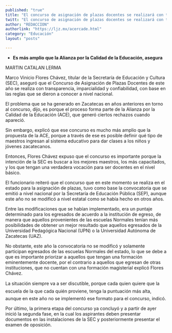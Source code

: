 ```yaml
---
published: "true"
title: "El concurso de asignación de plazas docentes se realizará con transparencia: Flores Chávez"
twitt: "El concurso de asignación de plazas docentes se realizará con transparencia: Flores Chávez"
author: "REDACCION"
authorlink: "https://ljz.mx/acercade.html"
category: "Educación"
layout: "posts"

---
```


*   **Es más amplio que la Alianza por la Calidad de la Educación, asegura**


  MARTIN CATALAN LERMA



  Marco Vinicio Flores Chávez, titular de la Secretaría de Educación y Cultura (SEC), aseguró que el Concurso de Asignación de Plazas Docentes de este año se realiza con transparencia, imparcialidad y confiabilidad, con base en las reglas que se dieron a conocer a nivel nacional.



  El problema que se ha generado en Zacatecas en años anteriores en torno al concurso, dijo, es porque el proceso forma parte de la Alianza por la Calidad de la Educación (ACE), que generó ciertos rechazos cuando apareció.



  Sin embargo, explicó que ese concurso es mucho más amplio que la propuesta de la ACE, porque a través de ese es posible definir qué tipo de maestros ingresan al sistema educativo para dar clases a los niños y jóvenes zacatecanos.



  Entonces, Flores Chávez expuso que el concurso es importante porque la intención de la SEC es buscar a los mejores maestros, los más capacitados, y los que tengan una verdadera vocación para ser docentes en el nivel básico.



  El funcionario reiteró que el concurso que en este momento se realiza en el estado para la asignación de plazas, tuvo como base la convocatoria que se emitió a nivel nacional por la Secretaría de Educación Pública (SEP), aunque este año no se modificó a nivel estatal como se había hecho en otros años.



  Entre las modificaciones que se habían implementado, era un puntaje determinado para los egresados de acuerdo a la institución de egreso, de manera que aquellos provenientes de las escuelas Normales tenían más posibilidades de obtener un mejor resultado que aquellos egresados de la Universidad Pedagógica Nacional (UPN) o la Universidad Autónoma de Zacatecas (UAZ).



  No obstante, este año la convocatoria no se modificó y solamente participan egresados de las escuelas Normales del estado, lo que se debe a que es importante priorizar a aquellos que tengan una formación eminentemente docente, por el contrario a aquellos que egresan de otras instituciones, que no cuentan con una formación magisterial explicó Flores Chávez.



  La situación siempre va a ser discutible, porque cada quien quiere que la escuela de la que cada quién proviene, tenga la puntuación más alta, aunque en este año no se implementó ese formato para el concurso, indicó.



  Por último, la primera etapa del concurso ya concluyó y a partir de ayer inició la segunda fase, en la cual los aspirantes deben presentar documentos en las instalaciones de la SEC y posteriormente presentar el examen de oposición.


